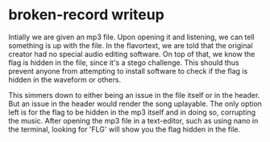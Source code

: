 # broken-record writeup
Intially we are given an mp3 file. Upon opening it and listening, we can tell something is up with the file. In the flavortext, we are told that the original creator had no special audio editing software. On top of that, we know the flag is hidden in the file, since it's a stego challenge. This should thus prevent anyone from attempting to install software to check if the flag is hidden in the waveform or others.

This simmers down to either being an issue in the file itself or in the header. But an issue in the header would render the song uplayable. The only option left is for the flag to be hidden in the mp3 itself and in doing so, corrupting the music. After opening the mp3 file in a text-editor, such as using nano in the terminal, looking for 'FLG' will show you the flag hidden in the file.
